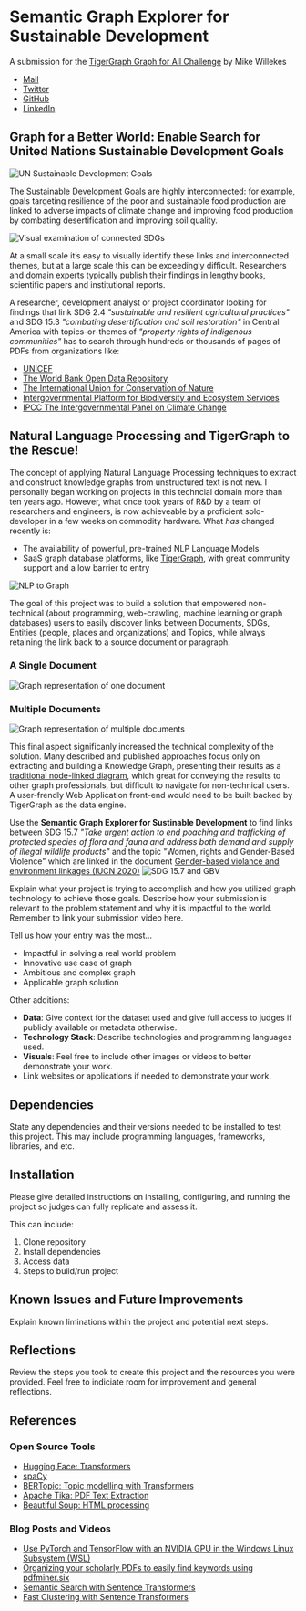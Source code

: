 # Semantic Graph Explorer for Sustainable Development

A submission for the [TigerGraph Graph for All Challenge](https://www.tigergraph.com/graph-for-all/) by Mike Willekes
- [Mail](mailto:mikewillekes@gmail.com)
- [Twitter](https://twitter.com/mikewillekes)
- [GitHub](https://github.com/mikewillekes)
- [LinkedIn](https://www.linkedin.com/in/mikewillekes/)

## **Graph for a Better World:** Enable Search for United Nations Sustainable Development Goals

![UN Sustainable Development Goals](images/sdg-intro.png)

The Sustainable Development Goals are highly interconnected: for example, goals targeting resilience of the poor and sustainable food production are linked to adverse impacts of climate change and improving food production by combating desertification and improving  soil quality.

![Visual examination of connected SDGs](images/linked-sdg-highlight.gif)

At a small scale it’s easy to visually identify these links and interconnected themes, but at a large scale this can be exceedingly difficult. Researchers and domain experts typically publish their findings in lengthy books, scientific papers and institutional reports.

A researcher, development analyst or project coordinator looking for findings that link SDG 2.4 _"sustainable and resilient agricultural practices"_ and SDG 15.3 _"combating desertification and soil restoration"_ in Central America with topics-or-themes of  _"property rights of indigenous communities"_ has to search through hundreds or thousands of pages of PDFs from organizations like:
- [UNICEF](https://data.unicef.org/resources/)
- [The World Bank Open Data Repository](https://openknowledge.worldbank.org/)
- [The International Union for Conservation of Nature](https://portals.iucn.org/library/dir/publications-list)
- [Intergovernmental Platform for Biodiversity and Ecosystem Services](https://ipbes.net/assessing-knowledge)
- [IPCC The Intergovernmental Panel on Climate Change](https://www.ipcc.ch/report/sixth-assessment-report-cycle/)

## Natural Language Processing and TigerGraph to the Rescue!

The concept of applying Natural Language Processing techniques to extract and construct knowledge graphs from unstructured text is not new. I personally began working on projects in this techncial domain more than ten years ago. However, what once took years of R&D by a team of researchers and engineers, is now achieveable by a proficient solo-developer in a few weeks on commodity hardware. What *has* changed recently is:

- The availability of powerful, pre-trained NLP Language Models
- SaaS graph database platforms, like [TigerGraph](https://www.tigergraph.com/), with great community support and a low barrier to entry

![NLP to Graph](images/nlp-to-graph.gif)

The goal of this project was to build a solution that empowered non-technical (about programming, web-crawling, machine learning or graph databases) users to easily discover links between Documents, SDGs, Entities (people, places and organizations) and Topics, while always retaining the link back to a source document or paragraph.


### A Single Document
![Graph representation of one document](images/single-document.gif)

### Multiple Documents
![Graph representation of multiple documents](images/multiple-documents.png)

This final aspect significanly increased the technical complexity of the solution. Many described and published approaches focus only on extracting and building a Knowledge Graph, presenting their results as a [traditional node-linked diagram](https://www.google.com/search?q=nlp+build+knowledge+graph&tbm=isch&chips=q:nlp+build+knowledge+graph,online_chips:named+entity+recognition), which great for conveying the results to other graph professionals, but difficult to navigate for non-technical users. A user-frendly Web Application front-end would need to be built backed by TigerGraph as the data engine.


Use the **Semantic Graph Explorer for Sustinable Development** to find links between SDG 15.7 _"Take urgent action to end poaching and trafficking of protected species of flora and fauna and address both demand and supply of illegal wildlife products"_ and the topic "Women, rights and Gender-Based Violence" which are linked in the document [Gender-based violance and environment linkages (IUCN 2020)](https://portals.iucn.org/library/node/48969)
![SDG 15.7 and GBV](images/ui-sdg-to-topic.gif)



Explain what your project is trying to accomplish and how you utilized graph technology to achieve those goals. 
Describe how your submission is relevant to the problem statement and why it is impactful to the world. Remember to link your submission video here. 

Tell us how your entry was the most...					

- Impactful in solving a real world problem 
- Innovative use case of graph
- Ambitious and complex graph
- Applicable graph solution 

Other additions: 

 - **Data**: Give context for the dataset used and give full access to judges if publicly available or metadata otherwise. 
 - **Technology Stack**: Describe technologies and programming languages used. 
 - **Visuals**: Feel free to include other images or videos to better demonstrate your work.
 - Link websites or applications if needed to demonstrate your work. 

## Dependencies

State any dependencies and their versions needed to be installed to test this project. This may include programming languages, frameworks, libraries, and etc. 

## Installation

Please give detailed instructions on installing, configuring, and running the project so judges can fully replicate and assess it. 

This can include:
1. Clone repository
2. Install dependencies
3. Access data
4. Steps to build/run project

## Known Issues and Future Improvements

Explain known liminations within the project and potential next steps. 

## Reflections

Review the steps you took to create this project and the resources you were provided. Feel free to indiciate room for improvement and general reflections.

## References

### Open Source Tools
- [Hugging Face: Transformers](https://huggingface.co/docs/transformers/index)
- [spaCy](https://spacy.io/)
- [BERTopic: Topic modelling with Transformers](https://maartengr.github.io/BERTopic/index.html)
- [Apache Tika: PDF Text Extraction](https://tika.apache.org/)
- [Beautiful Soup: HTML processing](https://beautiful-soup-4.readthedocs.io/en/latest/)

### Blog Posts and Videos
- [Use PyTorch and TensorFlow with an NVIDIA GPU in the Windows Linux Subsystem (WSL)
](https://youtu.be/mWd9Ww9gpEM)
- [Organizing your scholarly PDFs to easily find keywords using pdfminer.six](https://medium.com/@boilertoad_30976/organizing-your-scholarly-pdfs-to-easily-find-keywords-using-pdfminer-six-b50409b5015f)
- [Semantic Search with Sentence Transformers](https://github.com/UKPLab/sentence-transformers/tree/master/examples/applications/semantic-search)
- [Fast Clustering with Sentence Transformers](https://github.com/UKPLab/sentence-transformers/blob/master/examples/applications/clustering/fast_clustering.py)
